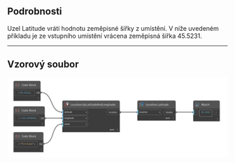 ## Podrobnosti
Uzel Latitude vrátí hodnotu zeměpisné šířky z umístění. V níže uvedeném příkladu je ze vstupního umístění vrácena zeměpisná šířka 45.5231.
___
## Vzorový soubor

![Latitude](./DynamoUnits.Location.Latitude_img.jpg)

